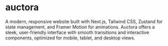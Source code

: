 # auctora
 A modern, responsive website built with Next.js, Tailwind CSS, Zustand for state management, and Framer Motion for animations. Auctora offers a sleek, user-friendly interface with smooth transitions and interactive components, optimized for mobile, tablet, and desktop views.
